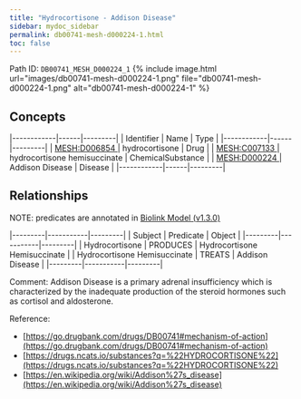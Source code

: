 ```yaml
---
title: "Hydrocortisone - Addison Disease"
sidebar: mydoc_sidebar
permalink: db00741-mesh-d000224-1.html
toc: false 
---
```



Path ID: `DB00741_MESH_D000224_1`
{% include image.html url="images/db00741-mesh-d000224-1.png" file="db00741-mesh-d000224-1.png" alt="db00741-mesh-d000224-1" %}

## Concepts

|------------|------|---------|
| Identifier | Name | Type    |
|------------|------|---------|
| <a href="https://identifiers.org/MESH:D006854">MESH:D006854 </a> | hydrocortisone | Drug |
| <a href="https://identifiers.org/MESH:C007133">MESH:C007133 </a> | hydrocortisone hemisuccinate | ChemicalSubstance |
| <a href="https://identifiers.org/MESH:D000224">MESH:D000224 </a> | Addison Disease | Disease |
|------------|------|---------|

## Relationships


NOTE: predicates are annotated in <a href="https://github.com/biolink/biolink-model/releases/tag/v1.3.0">Biolink Model (v1.3.0)</a>

|---------|-----------|---------|
| Subject | Predicate | Object  |
|---------|-----------|---------|
| Hydrocortisone | PRODUCES | Hydrocortisone Hemisuccinate |
| Hydrocortisone Hemisuccinate | TREATS | Addison Disease |
|---------|-----------|---------|

Comment: Addison Disease is a primary adrenal insufficiency which is characterized by the inadequate production of the steroid hormones such as cortisol and aldosterone.

Reference: 
  - [https://go.drugbank.com/drugs/DB00741#mechanism-of-action](https://go.drugbank.com/drugs/DB00741#mechanism-of-action)
  - [https://drugs.ncats.io/substances?q=%22HYDROCORTISONE%22](https://drugs.ncats.io/substances?q=%22HYDROCORTISONE%22)
  - [https://en.wikipedia.org/wiki/Addison%27s_disease](https://en.wikipedia.org/wiki/Addison%27s_disease)
